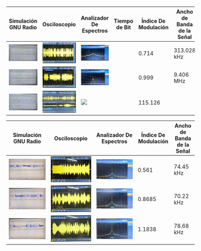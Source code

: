 | Simulación GNU Radio | Osciloscopio | Analizador De Espectros | Tiempo de Bit | Índice De Modulación | Ancho de Banda de la Señal |
|-----------------|-----------------------| -----------------------| -----------------------|-----------------------|-----------------------|
| <img src="punto_1/Caso1SimulacionGNURadio.PNG"> | <img src="punto_1/Caso1Osciloscopio.PNG"> | <img src="punto_1/Caso1AnalizadorDeEspectros.PNG"> |  | 0.714 |  313.028 kHz |
| <img src="punto_1/Caso2SimulacionGNURadio.PNG"> | <img src="punto_1/Caso2Osciloscopio.PNG"> | <img src="punto_1/Caso2AnalizadorDeEspectros.PNG"> |  | 0.999 | 9.406 MHz |
| <img src="punto_1/Caso3SimulacionGNURadio.PNG"> | <img src="punto_1/Caso3Osciloscopio.PNG"> | <img src="punto_1/Caso3AnalizadorDeEspectros.PNG"> |  | 115.126 |   |

| Simulación GNU Radio | Osciloscopio | Analizador De Espectros| Índice De Modulación | Ancho de Banda de la Señal |
|-----------------|-----------------------| -----------------------| -----------------------|-----------------------|
| <img src="punto_2/Caso1SimulacionGNURadio.PNG"> | <img src="punto_2/Caso1Osciloscopio.PNG"> | <img src="punto_2/Caso1AnalizadorDeEspectros.PNG"> | 0.561 | 74.45 kHz |
| <img src="punto_2/Caso2SimulacionGNURadio.PNG"> | <img src="punto_2/Caso2Osciloscopio.PNG"> | <img src="punto_2/Caso2AnalizadorDeEspectros.PNG"> | 0.8685 | 70.22 kHz |
| <img src="punto_2/Caso3SimulacionGNURadio.PNG"> | <img src="punto_2/Caso3Osciloscopio.PNG"> | <img src="punto_2/Caso3AnalizadorDeEspectros.PNG"> | 1.1838 | 78.68 kHz |

